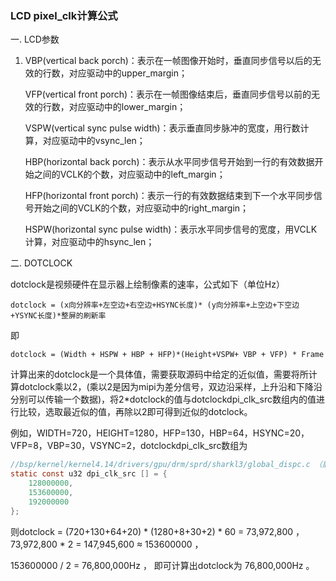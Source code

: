 ### LCD  pixel_clk计算公式

一.   LCD参数

1. VBP(vertical back porch)：表示在一帧图像开始时，垂直同步信号以后的无效的行数，对应驱动中的upper_margin；

   VFP(vertical front porch)：表示在一帧图像结束后，垂直同步信号以前的无效的行数，对应驱动中的lower_margin；

   VSPW(vertical sync pulse width)：表示垂直同步脉冲的宽度，用行数计算，对应驱动中的vsync_len；

   HBP(horizontal back porch)：表示从水平同步信号开始到一行的有效数据开始之间的VCLK的个数，对应驱动中的left_margin；

   HFP(horizontal front porch)：表示一行的有效数据结束到下一个水平同步信号开始之间的VCLK的个数，对应驱动中的right_margin；

   HSPW(horizontal sync pulse width)：表示水平同步信号的宽度，用VCLK计算，对应驱动中的hsync_len；
   

二.  DOTCLOCK

   dotclock是视频硬件在显示器上绘制像素的速率，公式如下（单位Hz）

```
dotclock = (x向分辨率+左空边+右空边+HSYNC长度)* (y向分辨率+上空边+下空边+YSYNC长度)*整屏的刷新率
```

即

```
dotclock = (Width + HSPW + HBP + HFP)*(Height+VSPW+ VBP + VFP) * Frame
```

   计算出来的dotclock是一个具体值，需要获取源码中给定的近似值，需要将所计算dotclock乘以2，(乘以2是因为mipi为差分信号，双边沿采样，上升沿和下降沿分别可以传输一个数据)，将2*dotclock的值与dotclockdpi_clk_src数组内的值进行比较，选取最近似的值，再除以2即可得到近似的dotclock。

   例如，WIDTH=720，HEIGHT=1280，HFP=130，HBP=64，HSYNC=20，VFP=8，VBP=30，VSYNC=2，dotclockdpi_clk_src数组为

```c
//bsp/kernel/kernel4.14/drivers/gpu/drm/sprd/sharkl3/global_dispc.c （展讯9863A平台）
static const u32 dpi_clk_src [] = {
	128000000,
	153600000,
	192000000
};
```

则dotclock = (720+130+64+20) * (1280+8+30+2) * 60 = 73,972,800 ， 73,972,800 * 2 = 147,945,600 ≈ 153600000 ，

153600000 / 2 = 76,800,000Hz ， 即可计算出dotclock为 76,800,000Hz 。



